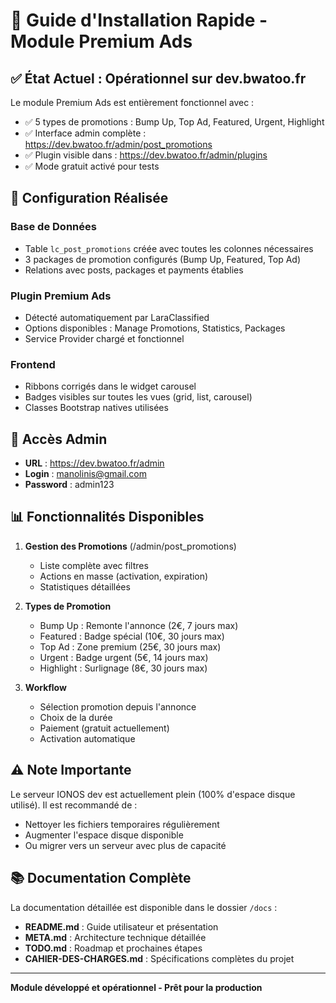 # 🚀 Guide d'Installation Rapide - Module Premium Ads

## ✅ État Actuel : Opérationnel sur dev.bwatoo.fr

Le module Premium Ads est entièrement fonctionnel avec :
- ✅ 5 types de promotions : Bump Up, Top Ad, Featured, Urgent, Highlight
- ✅ Interface admin complète : https://dev.bwatoo.fr/admin/post_promotions
- ✅ Plugin visible dans : https://dev.bwatoo.fr/admin/plugins
- ✅ Mode gratuit activé pour tests

## 🔧 Configuration Réalisée

### Base de Données
- Table `lc_post_promotions` créée avec toutes les colonnes nécessaires
- 3 packages de promotion configurés (Bump Up, Featured, Top Ad)
- Relations avec posts, packages et payments établies

### Plugin Premium Ads
- Détecté automatiquement par LaraClassified
- Options disponibles : Manage Promotions, Statistics, Packages
- Service Provider chargé et fonctionnel

### Frontend
- Ribbons corrigés dans le widget carousel
- Badges visibles sur toutes les vues (grid, list, carousel)
- Classes Bootstrap natives utilisées

## 🎯 Accès Admin

- **URL** : https://dev.bwatoo.fr/admin
- **Login** : manolinis@gmail.com
- **Password** : admin123

## 📊 Fonctionnalités Disponibles

1. **Gestion des Promotions** (/admin/post_promotions)
   - Liste complète avec filtres
   - Actions en masse (activation, expiration)
   - Statistiques détaillées

2. **Types de Promotion**
   - Bump Up : Remonte l'annonce (2€, 7 jours max)
   - Featured : Badge spécial (10€, 30 jours max)
   - Top Ad : Zone premium (25€, 30 jours max)
   - Urgent : Badge urgent (5€, 14 jours max)
   - Highlight : Surlignage (8€, 30 jours max)

3. **Workflow**
   - Sélection promotion depuis l'annonce
   - Choix de la durée
   - Paiement (gratuit actuellement)
   - Activation automatique

## ⚠️ Note Importante

Le serveur IONOS dev est actuellement plein (100% d'espace disque utilisé). 
Il est recommandé de :
- Nettoyer les fichiers temporaires régulièrement
- Augmenter l'espace disque disponible
- Ou migrer vers un serveur avec plus de capacité

## 📚 Documentation Complète

La documentation détaillée est disponible dans le dossier `/docs` :
- **README.md** : Guide utilisateur et présentation
- **META.md** : Architecture technique détaillée
- **TODO.md** : Roadmap et prochaines étapes
- **CAHIER-DES-CHARGES.md** : Spécifications complètes du projet

---

**Module développé et opérationnel - Prêt pour la production**